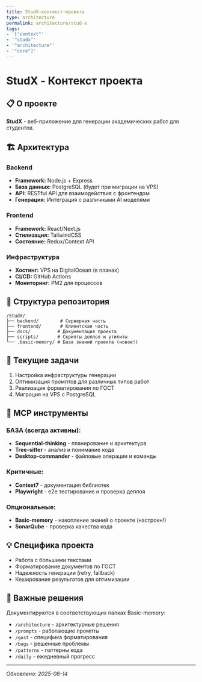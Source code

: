 ```yaml
---
title: StudX-контекст-проекта
type: architecture
permalink: architecture/stud-x
tags:
- '["context"'
- '"studx"'
- '"architecture"'
- '"core"]'
---
```


# StudX - Контекст проекта

## 📋 О проекте

**StudX** - веб-приложение для генерации академических работ для студентов.

## 🏗️ Архитектура

### Backend
- **Framework:** Node.js + Express
- **База данных:** PostgreSQL (будет при миграции на VPS)
- **API:** RESTful API для взаимодействия с фронтендом
- **Генерация:** Интеграция с различными AI моделями

### Frontend
- **Framework:** React/Next.js
- **Стилизация:** TailwindCSS
- **Состояние:** Redux/Context API

### Инфраструктура
- **Хостинг:** VPS на DigitalOcean (в планах)
- **CI/CD:** GitHub Actions
- **Мониторинг:** PM2 для процессов

## 📁 Структура репозитория

```
/StudX/
├── backend/        # Серверная часть
├── frontend/       # Клиентская часть
├── docs/          # Документация проекта
├── scripts/       # Скрипты деплоя и утилиты
└── .basic-memory/ # База знаний проекта (новое!)
```

## 🎯 Текущие задачи

1. Настройка инфраструктуры генерации
2. Оптимизация промптов для различных типов работ
3. Реализация форматирования по ГОСТ
4. Миграция на VPS с PostgreSQL

## 🔧 MCP инструменты

### БАЗА (всегда активны):
- **Sequential-thinking** - планирование и архитектура
- **Tree-sitter** - анализ и понимание кода
- **Desktop-commander** - файловые операции и команды

### Критичные:
- **Context7** - документация библиотек
- **Playwright** - e2e тестирование и проверка деплоя

### Опциональные:
- **Basic-memory** - накопление знаний о проекте (настроен!)
- **SonarQube** - проверка качества кода

## 💡 Специфика проекта

- Работа с большими текстами
- Форматирование документов по ГОСТ
- Надежность генерации (retry, fallback)
- Кеширование результатов для оптимизации

## 📝 Важные решения

Документируются в соответствующих папках Basic-memory:
- `/architecture` - архитектурные решения
- `/prompts` - работающие промпты
- `/gost` - специфика форматирования
- `/bugs` - решенные проблемы
- `/patterns` - паттерны кода
- `/daily` - ежедневный прогресс

---
*Обновлено: 2025-08-14*